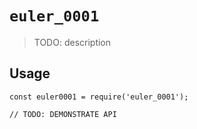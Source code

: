# `euler_0001`

> TODO: description

## Usage

```
const euler0001 = require('euler_0001');

// TODO: DEMONSTRATE API
```
